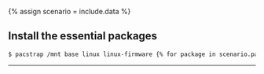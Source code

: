 {% assign scenario = include.data %}

## Install the essential packages

```bash
$ pacstrap /mnt base linux linux-firmware {% for package in scenario.packages %}{{ package.name }} {% endfor %}vim man-db man-pages
```

---

